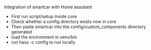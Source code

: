 Integration of smartcar with Home assistant

- First run script/setup inside core
- Check whether a config directory exists now in core
- Then paste smartcar into the config/custom_components directory generated
- load the environment in venv/bin
- run hass -c config to run locally
